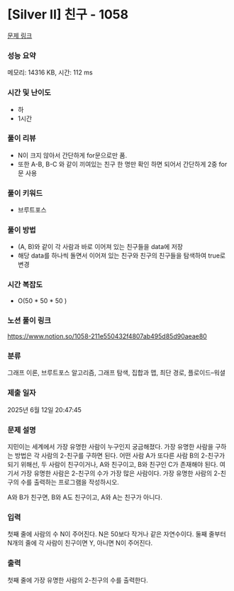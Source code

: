 # [Silver II] 친구 - 1058 

[문제 링크](https://www.acmicpc.net/problem/1058) 

### 성능 요약

메모리: 14316 KB, 시간: 112 ms

### 시간 및 난이도

- 하
- 1시간

### 풀이 리뷰

- N이 크지 않아서 간단하게 for문으로만 품.
- 또한 A-B, B-C 와 같이 끼여있는 친구 한 명만 확인 하면 되어서 간단하게 2중 for문 사용

### 풀이 키워드

- 브루트포스

### 풀이 방법

- (A, B)와 같이 각 사람과 바로 이어져 있는 친구들을 data에 저장
- 해당 data를 하나씩 돌면서 이어져 있는 친구와 친구의 친구들을 탐색하여 true로 변경

### 시간 복잡도

- O(50 * 50 * 50 )

### 노션 풀이 링크

https://www.notion.so/1058-211e550432f4807ab495d85d90aeae80

### 분류

그래프 이론, 브루트포스 알고리즘, 그래프 탐색, 집합과 맵, 최단 경로, 플로이드–워셜

### 제출 일자

2025년 6월 12일 20:47:45

### 문제 설명

<p>지민이는 세계에서 가장 유명한 사람이 누구인지 궁금해졌다. 가장 유명한 사람을 구하는 방법은 각 사람의 2-친구를 구하면 된다. 어떤 사람 A가 또다른 사람 B의 2-친구가 되기 위해선, 두 사람이 친구이거나, A와 친구이고, B와 친구인 C가 존재해야 된다. 여기서 가장 유명한 사람은 2-친구의 수가 가장 많은 사람이다. 가장 유명한 사람의 2-친구의 수를 출력하는 프로그램을 작성하시오.</p>

<p>A와 B가 친구면, B와 A도 친구이고, A와 A는 친구가 아니다.</p>

### 입력 

 <p>첫째 줄에 사람의 수 N이 주어진다. N은 50보다 작거나 같은 자연수이다. 둘째 줄부터 N개의 줄에 각 사람이 친구이면 Y, 아니면 N이 주어진다.</p>

### 출력 

 <p>첫째 줄에 가장 유명한 사람의 2-친구의 수를 출력한다.</p>

